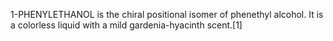 1-PHENYLETHANOL is the chiral positional isomer of phenethyl alcohol. It is a colorless liquid with a mild gardenia-hyacinth scent.[1]
